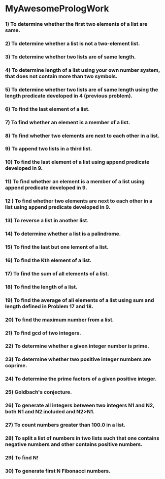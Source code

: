 # MyAwesomePrologWork

### 1) To determine whether the first two elements of a list are same.

### 2) To determine whether a list is not a two-element list.


### 3) To determine whether two lists are of same length.


### 4) To determine length of a list using your own number system, that does not contain more than two symbols.


### 5) To determine whether two lists are of same length using the length predicate developed in 4 (previous problem).


### 6) To find the last element of a list.


### 7) To find whether an element is a member of a list.

                                

### 8) To find whether two elements are next to each other in a list.



### 9) To append two lists in a third list.


### 10) To find the last element of a list using append predicate developed in 9.



### 11) To find whether an element is a member of a list using append predicate developed in 9.


### 12 ) To find whether two elements are next to each other in a list using append predicate developed in 9.


### 13) To reverse a list in another list.

### 14)  To determine whether a list is a palindrome.

### 15) To find the last but one lement of a list.

### 16) To find the Kth element of a list.

### 17) To find the sum of all elements of a list.



### 18)  To find the length of a list.

### 19)  To find the average of all elements of a list using sum and length defined in Problem 17 and 18.



### 20) To find the maximum number from a list.


### 21) To find gcd of two integers.


### 22) To determine whether a given integer number is prime.


### 23) To determine whether two positive integer numbers are coprime.



### 24)  To determine the prime factors of a given positive integer.


### 25) Goldbach's conjecture.



### 26) To generate all integers between two integers N1 and N2, both N1 and N2 included and N2>N1.



### 27) To count numbers greater than 100.0 in a list.



### 28) To split a list of numbers in two lists such that one contains negative numbers and other contains positive numbers.


### 29) To find N!


### 30) To generate first N Fibonacci numbers.
